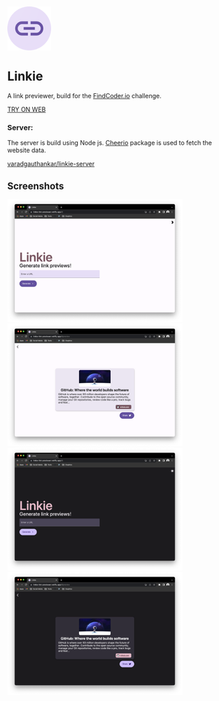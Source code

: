 <img src="/assets/ic_launcher.png" width="100px"/>

# Linkie

A link previewer, build for the [FindCoder.io](https://findcoder.io) challenge.

[TRY ON WEB](https://linkie-link-previewer.netlify.app/#/)

### Server:

The server is build using Node js. [Cheerio](https://www.npmjs.com/package/cheerio) package is used to fetch the website data.

[varadgauthankar/linkie-server](https://github.com/varadgauthankar/linkie-server)

## Screenshots

<img src="/screenshots/linkie3.png" width="400px"/>
<img src="/screenshots/linkie4.png" width="400px"/>
<img src="/screenshots/linkie2.png" width="400px"/>
<img src="/screenshots/linkie1.png" width="400px"/>
